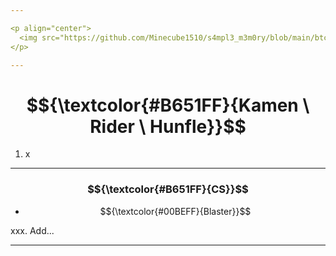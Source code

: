 ```yaml
---

<p align="center">
  <img src="https://github.com/Minecube1510/s4mpl3_m3m0ry/blob/main/btc_img/e05_HPW.png", width="100">
</p>

---
```


# $${\textcolor{#B651FF}{Kamen \ Rider \ Hunfle}}$$

1. x

---

### $${\textcolor{#B651FF}{CS}}$$

- $${\textcolor{#00BEFF}{Blaster}}$$

xxx. Add...

---

